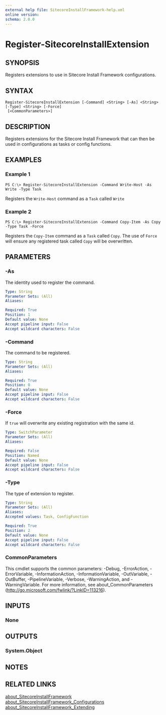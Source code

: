 ```yaml
---
external help file: SitecoreInstallFramework-help.xml
online version: 
schema: 2.0.0
---
```


# Register-SitecoreInstallExtension

## SYNOPSIS
Registers extensions to use in Sitecore Install Framework configurations.

## SYNTAX

```
Register-SitecoreInstallExtension [-Command] <String> [-As] <String> [-Type] <String> [-Force]
 [<CommonParameters>]
```

## DESCRIPTION
Registers extensions for the Sitecore Install Framework that can then be used in
configurations as tasks or config functions.

## EXAMPLES

### Example 1
```
PS C:\> Register-SitecoreInstallExtension -Command Write-Host -As Write -Type Task
```

Registers the `Write-Host` command as a `Task` called `Write`

### Example 2
```
PS C:\> Register-SitecoreInstallExtension -Command Copy-Item -As Copy -Type Task -Force
```

Registers the `Copy-Item` command as a `Task` called `Copy`. The use of `Force`
will ensure any registered task called `Copy` will be overwritten.

## PARAMETERS

### -As
The identity used to register the command.

```yaml
Type: String
Parameter Sets: (All)
Aliases: 

Required: True
Position: 1
Default value: None
Accept pipeline input: False
Accept wildcard characters: False
```

### -Command
The command to be registered.

```yaml
Type: String
Parameter Sets: (All)
Aliases: 

Required: True
Position: 0
Default value: None
Accept pipeline input: False
Accept wildcard characters: False
```

### -Force
If `true` will overwrite any existing registration with the same id.

```yaml
Type: SwitchParameter
Parameter Sets: (All)
Aliases: 

Required: False
Position: Named
Default value: None
Accept pipeline input: False
Accept wildcard characters: False
```

### -Type
The type of extension to register.

```yaml
Type: String
Parameter Sets: (All)
Aliases: 
Accepted values: Task, ConfigFunction

Required: True
Position: 2
Default value: None
Accept pipeline input: False
Accept wildcard characters: False
```

### CommonParameters
This cmdlet supports the common parameters: -Debug, -ErrorAction, -ErrorVariable, -InformationAction, -InformationVariable, -OutVariable, -OutBuffer, -PipelineVariable, -Verbose, -WarningAction, and -WarningVariable. For more information, see about_CommonParameters (http://go.microsoft.com/fwlink/?LinkID=113216).

## INPUTS

### None

## OUTPUTS

### System.Object

## NOTES

## RELATED LINKS

[about_SitecoreInstallFramework](about_SitecoreInstallFramework.md)
[about_SitecoreInstallFramework_Configurations](about_SitecoreInstallFramework_Configurations.md)
[about_SitecoreInstallFramework_Extending](about_SitecoreInstallFramework_Extending.md)
